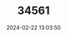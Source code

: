 ---
title: "34561"
category: "Aquilaria hirta"
draft: false
date: 2024-02-22 13:03:50
languages:
  Malay: ["Chandan bulu", "Karas bulu’"]
---